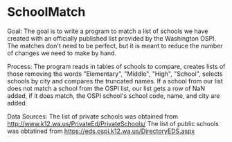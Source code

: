 # SchoolMatch

Goal:
The goal is to write a program to match a list of schools we have created with an officially published list provided by the Washington OSPI. The matches don't need to be perfect, but it is meant to reduce the number of changes we need to make by hand.

Process:
The program reads in tables of schools to compare, creates lists of those removing the words "Elementary", "Middle", "High", "School", selects schools by city and compares the truncated names. If a school from our list does not match a school from the OSPI list, our list gets a row of NaN added, if it does match, the OSPI school's school code, name, and city are added. 

Data Sources:
The list of private schools was obtained from http://www.k12.wa.us/PrivateEd/PrivateSchools/ 
The list of public schools was obtatined from https://eds.ospi.k12.wa.us/DirectoryEDS.aspx 
